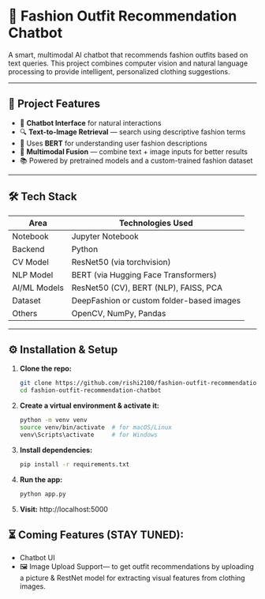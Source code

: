 # 👗 Fashion Outfit Recommendation Chatbot

A smart, multimodal AI chatbot that recommends fashion outfits based on text queries. This project combines computer vision and natural language processing to provide intelligent, personalized clothing suggestions.

---

## 📌 Project Features

- 🧠 **Chatbot Interface** for natural interactions  
- 🔍 **Text-to-Image Retrieval** — search using descriptive fashion terms
- 🧠 Uses **BERT** for understanding user fashion descriptions  
- 🔄 **Multimodal Fusion** — combine text + image inputs for better results  
- 📚 Powered by pretrained models and a custom-trained fashion dataset

---

## 🛠️ Tech Stack

| Area            | Technologies Used                            |
|-----------------|-----------------------------------------------|
| Notebook        | Jupyter Notebook                              |
| Backend         | Python                                        |
| CV Model        | ResNet50 (via torchvision)                    |
| NLP Model       | BERT (via Hugging Face Transformers)          |
| AI/ML Models    | ResNet50 (CV), BERT (NLP), FAISS, PCA         |
| Dataset         | DeepFashion or custom folder-based images     |
| Others          | OpenCV, NumPy, Pandas                         |

---

## ⚙️ Installation & Setup

1. **Clone the repo:**
   ```bash
   git clone https://github.com/rishi2100/fashion-outfit-recommendation-chatbot.git
   cd fashion-outfit-recommendation-chatbot
2. **Create a virtual environment & activate it:**
   ```bash
   python -m venv venv
   source venv/bin/activate  # for macOS/Linux
   venv\Scripts\activate     # for Windows
3. **Install dependencies:**
   ```bash
   pip install -r requirements.txt
4. **Run the app:**
   ```bash
   python app.py
5.  **Visit:**
    http://localhost:5000

## ⏳ Coming Features (STAY TUNED):
   - Chatbot UI
   - 🖼️ Image Upload Support— to get outfit recommendations by uploading a picture & RestNet model for extracting visual features from clothing images.

